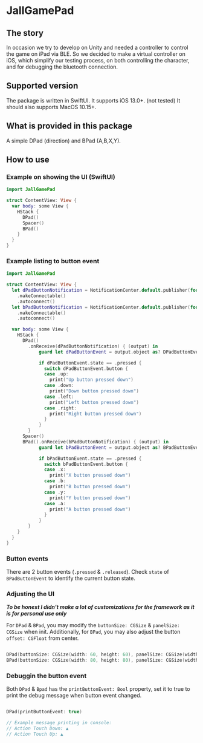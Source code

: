 # JallGamePad

## The story

In occasion we try to develop on Unity and needed a controller to control the game on iPad via BLE. So we decided to make a virtual controller on iOS, which simplify our testing process, on both controlling the character, and for debugging the bluetooth connection.

## Supported version

The package is written in SwiftUI.
It supports iOS 13.0+.
(not tested) It should also supports MacOS 10.15+.

## What is provided in this package

A simple DPad (direction) and BPad (A,B,X,Y).

## How to use

### Example on showing the UI (SwiftUI)

```swift
import JallGamePad

struct ContentView: View {
  var body: some View {
    HStack {
      DPad()
      Spacer()
      BPad()
    }
  }
}

```

### Example listing to button event

```swift
import JallGamePad

struct ContentView: View {
  let dPadButtonNotification = NotificationCenter.default.publisher(for: DPadNotification.DPadButtonStatusChanged)
    .makeConnectable()
    .autoconnect()
  let bPadButtonNotification = NotificationCenter.default.publisher(for: BPadNotification.BPadButtonStatusChanged)
    .makeConnectable()
    .autoconnect()

  var body: some View {
    HStack {
      DPad()
        .onReceive(dPadButtonNotification) { (output) in
            guard let dPadButtonEvent = output.object as? DPadButtonEvent else { return }

            if dPadButtonEvent.state == .pressed {
              switch dPadButtonEvent.button {
              case .up:
                print("Up button pressed down")
              case .down:
                print("Down button pressed down")
              case .left:
                print("Left button pressed down")
              case .right:
                print("Right button pressed down")
              }
            }
        }
      Spacer()
      BPad().onReceive(bPadButtonNotification) { (output) in
            guard let bPadButtonEvent = output.object as? BPadButtonEvent else { return }

            if bPadButtonEvent.state == .pressed {
              switch bPadButtonEvent.button {
              case .x:
                print("X button pressed down")
              case .b:
                print("B button pressed down")
              case .y:
                print("Y button pressed down")
              case .a:
                print("A button pressed down")
              }
            }
        }
    }
  }
}

```

### Button events

There are 2 button events (`.pressed` & `.released`).
Check `state` of `BPadButtonEvent` to identify the current button state.

### Adjusting the UI

**_To be honest I didn't make a lot of customizations for the framework as it is for personal use only_**

For `DPad` & `BPad`, you may modify the `buttonSize: CGSize` & `panelSize: CGSize` when init. Additionally, for `BPad`, you may also adjust the button `offset: CGFloat` from center.

```swift

DPad(buttonSize: CGSize(width: 60, height: 60), panelSize: CGSize(width: 180, height: 180))
BPad(buttonSize: CGSize(width: 80, height: 80), panelSize: CGSize(width: 180, height: 180), offset: 15)

```

### Debuggin the button event

Both `DPad` & `Bpad` has the `printButtonEvent: Bool` property, set it to true to print the debug message when button event changed.

```swift

DPad(printButtonEvent: true)

// Example message printing in console:
// Action Touch Down: ▲
// Action Touch Up: ▲

```
